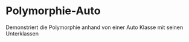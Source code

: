 # Polymorphie-Auto
Demonstriert die Polymorphie anhand von einer Auto Klasse mit seinen Unterklassen
